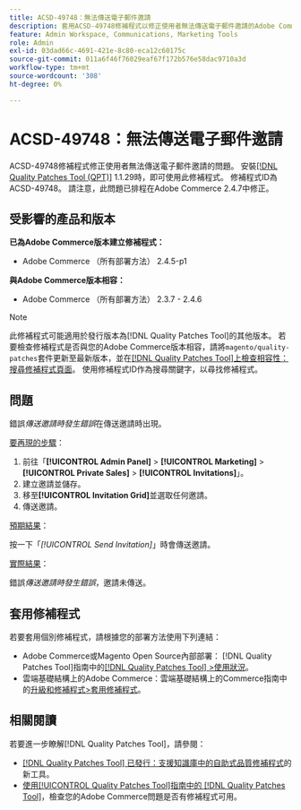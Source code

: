 ```yaml
---
title: ACSD-49748：無法傳送電子郵件邀請
description: 套用ACSD-49748修補程式以修正使用者無法傳送電子郵件邀請的Adobe Commerce問題。
feature: Admin Workspace, Communications, Marketing Tools
role: Admin
exl-id: 03dad66c-4691-421e-8c80-eca12c60175c
source-git-commit: 011a6f46f76029eaf67f172b576e58dac9710a3d
workflow-type: tm+mt
source-wordcount: '308'
ht-degree: 0%

---
```


# ACSD-49748：無法傳送電子郵件邀請

ACSD-49748修補程式修正使用者無法傳送電子郵件邀請的問題。 安裝[[!DNL Quality Patches Tool (QPT)]](https://experienceleague.adobe.com/en/docs/commerce-operations/tools/quality-patches-tool/quality-patches-tool-to-self-serve-quality-patches) 1.1.29時，即可使用此修補程式。 修補程式ID為ACSD-49748。 請注意，此問題已排程在Adobe Commerce 2.4.7中修正。

## 受影響的產品和版本

**已為Adobe Commerce版本建立修補程式：**

* Adobe Commerce （所有部署方法） 2.4.5-p1

**與Adobe Commerce版本相容：**

* Adobe Commerce （所有部署方法） 2.3.7 - 2.4.6

>[!NOTE]
>
>此修補程式可能適用於發行版本為[!DNL Quality Patches Tool]的其他版本。 若要檢查修補程式是否與您的Adobe Commerce版本相容，請將`magento/quality-patches`套件更新至最新版本，並在[[!DNL Quality Patches Tool]上檢查相容性：搜尋修補程式頁面](https://experienceleague.adobe.com/tools/commerce-quality-patches/index.html)。 使用修補程式ID作為搜尋關鍵字，以尋找修補程式。

## 問題

錯誤&#x200B;*傳送邀請時發生錯誤*&#x200B;在傳送邀請時出現。

<u>要再現的步驟</u>：

1. 前往「**[!UICONTROL Admin Panel]** > **[!UICONTROL Marketing]** > **[!UICONTROL Private Sales]** > **[!UICONTROL Invitations]**」。
1. 建立邀請並儲存。
1. 移至&#x200B;**[!UICONTROL Invitation Grid]**&#x200B;並選取任何邀請。
1. 傳送邀請。

<u>預期結果</u>：

按一下「*[!UICONTROL Send Invitation]*」時會傳送邀請。

<u>實際結果</u>：

錯誤&#x200B;*傳送邀請時發生錯誤*，邀請未傳送。

## 套用修補程式

若要套用個別修補程式，請根據您的部署方法使用下列連結：

* Adobe Commerce或Magento Open Source內部部署： [!DNL Quality Patches Tool]指南中的[[!DNL Quality Patches Tool] >使用狀況](/help/tools/quality-patches-tool/usage.md)。
* 雲端基礎結構上的Adobe Commerce：雲端基礎結構上的Commerce指南中的[升級和修補程式>套用修補程式](https://experienceleague.adobe.com/docs/commerce-cloud-service/user-guide/develop/upgrade/apply-patches.html)。

## 相關閱讀

若要進一步瞭解[!DNL Quality Patches Tool]，請參閱：

* [[!DNL Quality Patches Tool] 已發行：支援知識庫中的自助式品質修補程式](https://experienceleague.adobe.com/en/docs/commerce-operations/tools/quality-patches-tool/quality-patches-tool-to-self-serve-quality-patches)的新工具。
* [使用[!UICONTROL Quality Patches Tool]指南中的 [!DNL Quality Patches Tool]](/help/tools/quality-patches-tool/patches-available-in-qpt/check-patch-for-magento-issue-with-magento-quality-patches.md)，檢查您的Adobe Commerce問題是否有修補程式可用。
